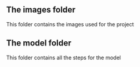 ## The images folder
This folder contains the images used for the project

## The model folder
This folder contains all the steps for the model